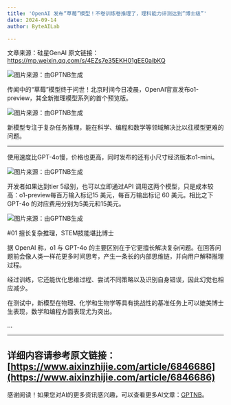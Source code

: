 ```yaml
---
title: 'OpenAI 发布“草莓”模型！不卷训练卷推理了，理科能力评测达到“博士级”'
date: 2024-09-14
author: ByteAILab

---
```


文章来源：硅星GenAI
原文链接：https://mp.weixin.qq.com/s/4EZs7e35EKH01gEE0aibKQ

![图片来源：由GPTNB生成](http://www.jesonc.com/upload/8FD7B96F5E34993C64020C0DB54F4C00/1726192726095/ljA9UP859zFGUoYhjJVyQeiEUrbE.png)

传闻中的“草莓”模型终于问世！北京时间今日凌晨，OpenAI官宣发布o1-preview，其全新推理模型系列的首个预览版。

![图片来源：由GPTNB生成](http://www.jesonc.com/FnwCAm_YJgJoAEunH1br102DRG-f)

新模型专注于复杂任务推理，能在科学、编程和数学等领域解决比以往模型更难的问题。

---
使用速度比GPT-4o慢，价格也更高，同时发布的还有小尺寸经济版本o1-mini。

![图片来源：由GPTNB生成](http://www.jesonc.com/Fl5pK75B2h_50PnJBlRS3-88VA_K)

开发者如果达到tier 5级别，也可以立即通过API 调用这两个模型，只是成本较高：o1-preview每百万输入标记15 美元，每百万输出标记 60 美元。相比之下GPT-4o 的对应费用分别为5美元和15美元。

![图片来源：由GPTNB生成](http://www.jesonc.com/Fm6MA4mj2px9F154BOjcqJQzelHE)

#01 擅长复杂推理，STEM技能堪比博士

据 OpenAI 称，o1 与 GPT-4o 的主要区别在于它更擅长解决复杂问题。在回答问题前会像人类一样花更多时间思考，产生一条长的内部思维链，并向用户解释推理过程。

经过训练，它还能优化思维过程、尝试不同策略以及识别自身错误，因此幻觉也相应减少。

在测试中，新模型在物理、化学和生物学等具有挑战性的基准任务上可以媲美博士生表现，数学和编程方面表现尤为突出。

...

---

详细内容请参考原文链接：[https://www.aixinzhijie.com/article/6846686](https://www.aixinzhijie.com/article/6846686)
---
感谢阅读！如果您对AI的更多资讯感兴趣，可以查看更多AI文章：[GPTNB](https://gptnb.com)。